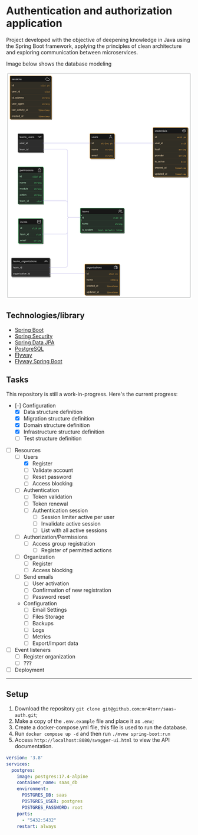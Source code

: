 # Authentication and authorization application

Project developed with the objective of deepening knowledge in Java using the Spring Boot framework, applying the principles of clean architecture and exploring communication between microservices.

Image below shows the database modeling

![./assets/diagram-erb.png](doc/assets/diagram-erb.png)

## Technologies/library

- [Spring Boot](https://spring.io/projects/spring-boot)
- [Spring Security](https://spring.io/projects/spring-security)
- [Spring Data JPA](https://spring.io/projects/spring-data-jpa)
- [PostgreSQL](https://www.postgresql.org/)
- [Flyway](https://flywaydb.org/)
- [Flyway Spring Boot](https://github.com/flyway/flyway-spring-boot)

## Tasks

This repository is still a work-in-progress. Here's the current progress:

- [-] Configuration
  - [x] Data structure definition
  - [x] Migration structure definition
  - [x] Domain structure definition
  - [x] Infrastructure structure definition
  - [ ] Test structure definition
- [ ] Resources
    - [ ] Users
      - [X] Register
      - [ ] Validate account
      - [ ] Reset password
      - [ ] Access blocking
    - [ ] Authentication
      - [ ] Token validation
      - [ ] Token renewal
      - [ ] Authentication session
        - [ ] Session limiter active per user
        - [ ] Invalidate active session
        - [ ] List with all active sessions
    - [ ] Authorization/Permissions
      - [ ] Access group registration
        - [ ] Register of permitted actions
    - [ ] Organization
      - [ ] Register
      - [ ] Access blocking 
    - [ ] Send emails
      - [ ] User activation
      - [ ] Confirmation of new registration
      - [ ] Password reset
    - Configuration
      - [ ] Email Settings
      - [ ] Files Storage
      - [ ] Backups
      - [ ] Logs
      - [ ] Metrics
      - [ ] Export/Import data
- [ ] Event listeners
  - [ ] Register organization
  - [ ] ??? 
- [ ] Deployment

--- 

## Setup

1. Download the repository `git clone git@github.com:mr4torr/saas-auth.git`;
2. Make a copy of the `.env.example` file and place it as `.env`;
3. Create a docker-compose.yml file, this file is used to run the database.
4. Run `docker compose up -d` and then run `./mvnw spring-boot:run`
5. Access `http://localhost:8080/swagger-ui.html` to view the API documentation.
 
```yml
version: '3.8'
services:
  postgres:
    image: postgres:17.4-alpine
    container_name: saas_db
    environment:
      POSTGRES_DB: saas
      POSTGRES_USER: postgres
      POSTGRES_PASSWORD: root
    ports:
      - "5432:5432"
    restart: always
```
